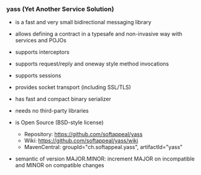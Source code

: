 ### yass (Yet Another Service Solution)

* is a fast and very small bidirectional messaging library

* allows defining a contract in a typesafe and non-invasive way with services and POJOs

* supports interceptors

* supports request/reply and oneway style method invocations

* supports sessions

* provides socket transport (including SSL/TLS)

* has fast and compact binary serializer

* needs no third-party libraries

* is Open Source (BSD-style license)
  * Repository: https://github.com/softappeal/yass
  * Wiki: https://github.com/softappeal/yass/wiki
  * MavenCentral: groupId="ch.softappeal.yass", artifactId="yass"

* semantic of version MAJOR.MINOR: increment MAJOR on incompatible and MINOR on compatible changes
